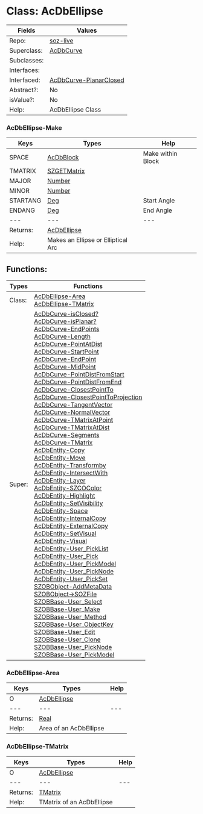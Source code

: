 
# Class:	AcDbEllipse

| Fields | Values |
| --------- | --------- |
| Repo: | [soz-live](/repos/soz-live.html) |
| Superclass: | [AcDbCurve](AcDbCurve.html) |
| Subclasses: |  |
| Interfaces: |  |
| Interfaced: | [AcDbCurve-PlanarClosed](AcDbCurve-PlanarClosed.html) |
| Abstract?: | No |
| isValue?: | No |
| Help: | AcDbEllipse Class |

### AcDbEllipse-Make

| Keys | Types | Help |
| --------- | --------- | --------- |
| SPACE | [AcDbBlock](AcDbBlock.html) | Make within Block |
| TMATRIX | [SZGETMatrix](SZGETMatrix.html) |  |
| MAJOR | [Number](Number.html) |  |
| MINOR | [Number](Number.html) |  |
| STARTANG | [Deg](Deg.html) | Start Angle |
| ENDANG | [Deg](Deg.html) | End Angle |
| --- | --- | --- |
| Returns: | [AcDbEllipse](AcDbEllipse.html) |
| Help: | Makes an Ellipse or Elliptical Arc |


## Functions:

| Types | Functions |
| --------- | --------- |
| Class: | [AcDbEllipse-Area](#AcDbEllipse-Area) <br> [AcDbEllipse-TMatrix](#AcDbEllipse-TMatrix) |
| Super: | [AcDbCurve-isClosed?](AcDbCurve.html) <br> [AcDbCurve-isPlanar?](AcDbCurve.html) <br> [AcDbCurve-EndPoints](AcDbCurve.html) <br> [AcDbCurve-Length](AcDbCurve.html) <br> [AcDbCurve-PointAtDist](AcDbCurve.html) <br> [AcDbCurve-StartPoint](AcDbCurve.html) <br> [AcDbCurve-EndPoint](AcDbCurve.html) <br> [AcDbCurve-MidPoint](AcDbCurve.html) <br> [AcDbCurve-PointDistFromStart](AcDbCurve.html) <br> [AcDbCurve-PointDistFromEnd](AcDbCurve.html) <br> [AcDbCurve-ClosestPointTo](AcDbCurve.html) <br> [AcDbCurve-ClosestPointToProjection](AcDbCurve.html) <br> [AcDbCurve-TangentVector](AcDbCurve.html) <br> [AcDbCurve-NormalVector](AcDbCurve.html) <br> [AcDbCurve-TMatrixAtPoint](AcDbCurve.html) <br> [AcDbCurve-TMatrixAtDist](AcDbCurve.html) <br> [AcDbCurve-Segments](AcDbCurve.html) <br> [AcDbCurve-TMatrix](AcDbCurve.html) <br> [AcDbEntity-Copy](AcDbEntity.html) <br> [AcDbEntity-Move](AcDbEntity.html) <br> [AcDbEntity-Transformby](AcDbEntity.html) <br> [AcDbEntity-IntersectWith](AcDbEntity.html) <br> [AcDbEntity-Layer](AcDbEntity.html) <br> [AcDbEntity-SZCOColor](AcDbEntity.html) <br> [AcDbEntity-Highlight](AcDbEntity.html) <br> [AcDbEntity-SetVisibility](AcDbEntity.html) <br> [AcDbEntity-Space](AcDbEntity.html) <br> [AcDbEntity-InternalCopy](AcDbEntity.html) <br> [AcDbEntity-ExternalCopy](AcDbEntity.html) <br> [AcDbEntity-SetVisual](AcDbEntity.html) <br> [AcDbEntity-Visual](AcDbEntity.html) <br> [AcDbEntity-User_PickList](AcDbEntity.html) <br> [AcDbEntity-User_Pick](AcDbEntity.html) <br> [AcDbEntity-User_PickModel](AcDbEntity.html) <br> [AcDbEntity-User_PickNode](AcDbEntity.html) <br> [AcDbEntity-User_PickSet](AcDbEntity.html) <br> [SZOBObject-AddMetaData](SZOBObject.html) <br> [SZOBObject->SOZFile](SZOBObject.html) <br> [SZOBBase-User_Select](SZOBBase.html) <br> [SZOBBase-User_Make](SZOBBase.html) <br> [SZOBBase-User_Method](SZOBBase.html) <br> [SZOBBase-User_ObjectKey](SZOBBase.html) <br> [SZOBBase-User_Edit](SZOBBase.html) <br> [SZOBBase-User_Clone](SZOBBase.html) <br> [SZOBBase-User_PickNode](SZOBBase.html) <br> [SZOBBase-User_PickModel](SZOBBase.html) |


### AcDbEllipse-Area

| Keys | Types | Help |
| --------- | --------- | --------- |
| O | [AcDbEllipse](AcDbEllipse.html) |  |
| --- | --- | --- |
| Returns: | [Real](Real.html) |
| Help: | Area of an AcDbEllipse |

### AcDbEllipse-TMatrix

| Keys | Types | Help |
| --------- | --------- | --------- |
| O | [AcDbEllipse](AcDbEllipse.html) |  |
| --- | --- | --- |
| Returns: | [TMatrix](TMatrix.html) |
| Help: | TMatrix of an AcDbEllipse |

